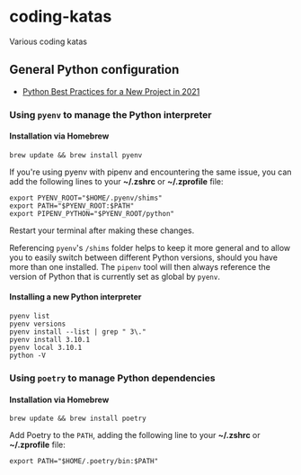 # coding-katas
Various coding katas


## General Python configuration

- [Python Best Practices for a New Project in 2021](https://mitelman.engineering/blog/automating-python-best-practices-for-a-new-project/)

### Using `pyenv` to manage the Python interpreter

#### Installation via Homebrew

```shell
brew update && brew install pyenv
```

If you're using pyenv with pipenv and encountering the same issue, you can add the following lines to your **~/.zshrc** or **~/.zprofile** file:

```shell
export PYENV_ROOT="$HOME/.pyenv/shims"
export PATH="$PYENV_ROOT:$PATH"
export PIPENV_PYTHON="$PYENV_ROOT/python"
```

Restart your terminal after making these changes.

Referencing `pyenv`'s `/shims` folder helps to keep it more general and to allow you to easily switch between different Python versions, should you have more than one installed. The `pipenv` tool will then always reference the version of Python that is currently set as global by `pyenv`.

#### Installing a new Python interpreter

```shell
pyenv list
pyenv versions
pyenv install --list | grep " 3\."
pyenv install 3.10.1
pyenv local 3.10.1
python -V
```


### Using `poetry` to manage Python dependencies

#### Installation via Homebrew

```shell
brew update && brew install poetry
```

Add Poetry to the `PATH`, adding the following line to your **~/.zshrc** or **~/.zprofile** file:

```shell
export PATH="$HOME/.poetry/bin:$PATH"
```


#### 
